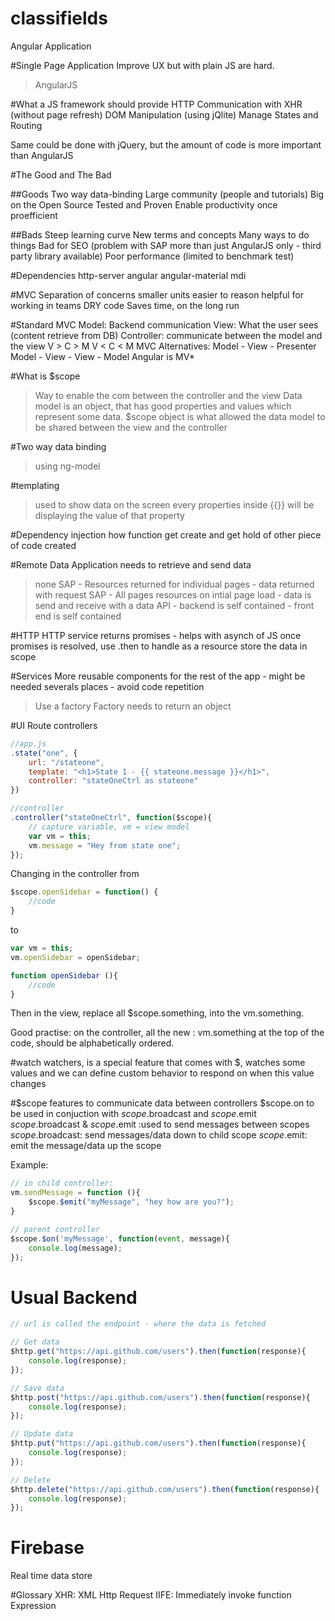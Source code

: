 # classifields
Angular Application


#Single Page Application
Improve UX but with plain JS are hard.
 > AngularJS 


#What a JS framework should provide
HTTP Communication with XHR (without page refresh)
DOM Manipulation (using jQlite)
Manage States and Routing

Same could be done with jQuery, but the amount of code is more important than AngularJS



#The Good and The Bad

##Goods
Two way data-binding
Large community (people and tutorials)
Big on the Open Source
Tested and Proven
Enable productivity once proefficient 

##Bads
Steep learning curve
New terms and concepts
Many ways to do things
Bad for SEO (problem with SAP more than just AngularJS only - third party library available)
Poor performance (limited to benchmark test)


#Dependencies
http-server
angular
angular-material
mdi


#MVC
Separation of concerns
smaller units easier to reason
helpful for working in teams
DRY code
Saves time, on the long run



#Standard MVC
Model: Backend communication
View: What the user sees (content retrieve from DB)
Controller: communicate between the model and the view
V > C > M
V < C < M
MVC Alternatives: 
Model - View - Presenter
Model - View - View - Model
Angular is MV*



#What is $scope
 > Way to enable the com between the controller and the view
 Data model is an object, that has good properties and values which represent some data. 
 $scope object is what allowed the data model to be shared between the view and the controller



#Two way data binding
> using ng-model



#templating
> used to show data on the screen
> every properties inside {{}} will be displaying the value of that property


#Dependency injection
how function get create and get hold of other piece of code created


#Remote Data
Application needs to retrieve and send data
> none SAP
	- Resources returned for individual pages
	- data returned with request
> SAP
	- All pages resources on intial page load
	- data is send and receive with a data API
	- backend is self contained
	- front end is self contained	

#HTTP
HTTP service returns promises - helps with asynch of JS
once promises is resolved, use .then to handle as a resource
store the data in scope


#Services
More reusable components for the rest of the app - might be needed severals places - avoid code repetition
> Use a factory
Factory needs to return an object

#UI Route controllers
```javascript
//app.js
.state("one", {
	url: "/stateone",
	template: "<h1>State 1 - {{ stateone.message }}</h1>",
	controller: "stateOneCtrl as stateone"
})

//controller
.controller("stateOneCtrl", function($scope){
	// capture variable, vm = view model
	var vm = this;
	vm.message = "Hey from state one";
});
```
Changing in the controller from
```javascript
$scope.openSidebar = function() {
	//code
}
```
to
```javascript
var vm = this;
vm.openSidebar = openSidebar;

function openSidebar (){
	//code
}
```
Then in the view, replace all $scope.something, into the vm.something.

Good practise: on the controller, all the new : vm.something at the top of the code, should be alphabetically ordered.

#watch
watchers, is a special feature that comes with $, watches some values and we can define custom behavior to respond on when this value changes

#$scope features to communicate data between controllers
$scope.on to be used in conjuction with $scope.$broadcast and $scope.$emit
$scope.$broadcast & $scope.$emit :used to send messages between scopes
$scope.$broadcast: send messages/data down to child scope
$scope.$emit: emit the message/data up the scope

Example:
```javascript
// in child controller:
vm.sendMessage = function (){
	$scope.$emit("myMessage", "hey how are you?");	
}

// parent controller
$scope.$on('myMessage', function(event, message){
	console.log(message);
});

```

# Usual Backend
```javascript
// url is called the endpoint - where the data is fetched

// Get data
$http.get("https://api.github.com/users").then(function(response){
	console.log(response);
});

// Save data
$http.post("https://api.github.com/users").then(function(response){
	console.log(response);
});

// Update data
$http.put("https://api.github.com/users").then(function(response){
	console.log(response);
});

// Delete
$http.delete("https://api.github.com/users").then(function(response){
	console.log(response);
});
```

# Firebase
Real time data store



#Glossary
XHR: XML Http Request
IIFE: Immediately invoke function Expression